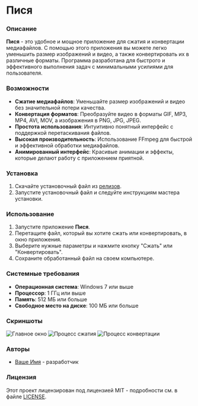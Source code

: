 # Пися

### Описание
**Пися** - это удобное и мощное приложение для сжатия и конвертации медиафайлов. С помощью этого приложения вы можете легко уменьшить размер изображений и видео, а также конвертировать их в различные форматы. Программа разработана для быстрого и эффективного выполнения задач с минимальными усилиями для пользователя.

### Возможности
- **Сжатие медиафайлов**: Уменьшайте размер изображений и видео без значительной потери качества.
- **Конвертация форматов**: Преобразуйте видео в форматы GIF, MP3, MP4, AVI, MOV, а изображения в PNG, JPG, JPEG.
- **Простота использования**: Интуитивно понятный интерфейс с поддержкой перетаскивания файлов.
- **Высокая производительность**: Использование FFmpeg для быстрой и эффективной обработки медиафайлов.
- **Анимированный интерфейс**: Красивые анимации и эффекты, которые делают работу с приложением приятной.

### Установка
1. Скачайте установочный файл из [релизов](https://github.com/yourusername/media_app/releases).
2. Запустите установочный файл и следуйте инструкциям мастера установки.

### Использование
1. Запустите приложение **Пися**.
2. Перетащите файл, который вы хотите сжать или конвертировать, в окно приложения.
3. Выберите нужные параметры и нажмите кнопку "Сжать" или "Конвертировать".
4. Сохраните обработанный файл на своем компьютере.

### Системные требования
- **Операционная система**: Windows 7 или выше
- **Процессор**: 1 ГГц или выше
- **Память**: 512 МБ или больше
- **Свободное место на диске**: 100 МБ или больше

### Скриншоты
![Главное окно](path/to/screenshot1.png)
![Процесс сжатия](path/to/screenshot2.png)
![Процесс конвертации](path/to/screenshot3.png)

### Авторы
- [Ваше Имя](https://github.com/yourusername) - разработчик

### Лицензия
Этот проект лицензирован под лицензией MIT - подробности см. в файле [LICENSE](LICENSE).
